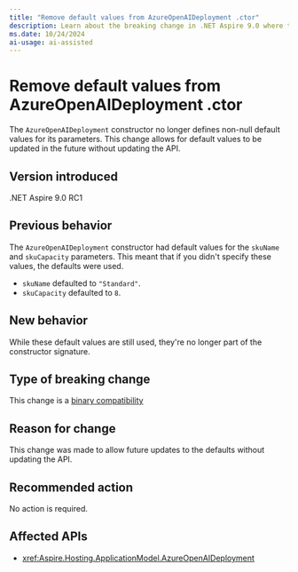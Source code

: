 ```yaml
---
title: "Remove default values from AzureOpenAIDeployment .ctor"
description: Learn about the breaking change in .NET Aspire 9.0 where the AzureOpenAIDeployment constructor removed defaults.
ms.date: 10/24/2024
ai-usage: ai-assisted
---
```


# Remove default values from AzureOpenAIDeployment .ctor

The `AzureOpenAIDeployment` constructor no longer defines non-null default values for its parameters. This change allows for default values to be updated in the future without updating the API.

## Version introduced

.NET Aspire 9.0 RC1

## Previous behavior

The `AzureOpenAIDeployment` constructor had default values for the `skuName` and `skuCapacity` parameters. This meant that if you didn't specify these values, the defaults were used.

- `skuName` defaulted to `"Standard"`.
- `skuCapacity` defaulted to `8`.

## New behavior

While these default values are still used, they're no longer part of the constructor signature.

## Type of breaking change

This change is a [binary compatibility](../categories.md#binary-compatibility)

## Reason for change

This change was made to allow future updates to the defaults without updating the API.

## Recommended action

No action is required.

## Affected APIs

- <xref:Aspire.Hosting.ApplicationModel.AzureOpenAIDeployment>
